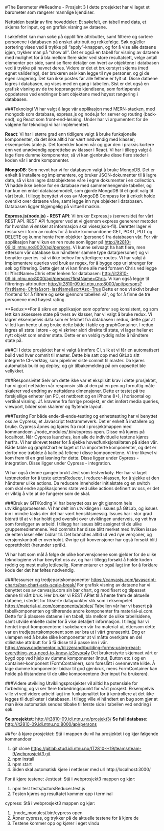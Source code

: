 


#The Barometer
##Readme - Prosjekt 3 
I dette prosjektet har vi laget et barometer som rangerer mannlige kjendiser. 

Nettsiden består av fire hoveddeler: Et søkefelt, en tabell med data, et skjema for input, og en grafisk visning av dataene. 

I søkefeltet kan man søke på opptil fire attributter, samt filtrere og sortere personene i databasen på ønsket attributt og rekkefølge. Søk og/eller sortering vises ved å trykke på “apply”-knappen, og for å vise alle dataene igjen, trykker man på “show all”. Det er også en tabell for visning av dataene med mulighet for å bla mellom flere sider ved store resultatsett, velge antall elementer per side, samt se flere detaljer om hvert av objektene i databasen ved å trykke på navnet deres. Videre er det et brukerstyrt skjema (med egnet validering), der brukeren selv kan legge til nye personer, og gi de egen rangering. Det kan ikke postes før alle feltene er fylt ut. Disse dataene lagres i databasen, og vises med en gang i tabellen. Sist er det også en grafisk visning av de tre topprangerte kjendisene, som fortløpende oppdateres ved endringer blant objektene med høyest rangering i databasen.

###Teknologi
Vi har valgt å lage vår applikasjon med MERN-stacken, med mongodb som database, express.js og node.js for server og routing (back-end), og React som front-end-løsning. Under har vi argumentert for de valgene for teknologi vi har implementert. 

**React**: Vi har i større grad enn tidligere valgt å bruke funksjonelle komponenter, da det ikke alltid har vært nødvendig med klasser; eksempelvis table.js. Det forenkler koden vår og gjør den i praksis kortere enn ved unødvendig opprettelse av klasser i React. Vi har i tillegg valgt å lage flere dumme komponenter, så vi kan gjenbruke disse flere steder i koden vår i andre komponenter. 

**MongoDB**: Som nevnt har vi for databasen valgt å bruke MongoDB. Det er enkelt å installere og implementere, og bruker JSON-dokumenter til å lagre data, så vi kan lagre dataobjektene våre i egne dokumenter i en collection. Vi hadde ikke behov for en database med sammenhengende tabeller, og har kun en enkel databasemodell, som gjorde MongoDB til et godt valg til vårt bruk. I tillegg benyttet vi oss av MongoDB Compass for å enkelt holde oversikt over dataene våre, samt legge inn nye objekter i databasen. Databasen ligger tilgjengelig på virtuell maskin.

**Express.js(node.js) - REST API**: Vi bruker Express.js (serverside) for vårt REST API. REST API fungerer ved at vi gjennom express genererer metoder for hvordan vi ønsker at informasjon skal vises(json-fil). Deretter lager vi ressurser i form av routes for å bruke kommandoene GET, POST, PUT og DELETE og kunne hente frem objekter (personer) fra databasen vår. For vår applikasjon har vi kun en ren route som ligger på http://it2810-09.idi.ntnu.no:8000/api/persons. Vi kunne selvsagt ha hatt flere, men ettersom vår database kun håndterer samme type data(personer) og vi benytter queries -så vi ikke behov for ytterligere routes. Vi har valgt å implementere queries ved bruk av regex, for å bygge opp url strenger for søk og filtrering.
Dette gjør at vi kan finne alle med fornavn Chris ved legge til ?firstName=Chris etter lenken for databasen: http://it2810-09.idi.ntnu.no:8000/api/persons?firstName=Chris. Vi kan også legge til filtrerings attributter: http://it2810-09.idi.ntnu.no:8000/api/persons?firstName=Chris&sort=lastName&sortAsc=True
Dette er noe vi aktivt bruker frontend for å filtrere og søke gjennom tabellen vår, og for å finne de tre personene med høyest rating.

**Redux:**For å sikre en applikasjon som oppfører seg konsistent, og som lett kan aksessere state på tvers av klasser, har vi valgt å bruke redux. Vi lagrer eksempelvis data som er fetchet fra databasen i redux, dette gjør at vi lett kan hente ut og bruke dette både i table og graphContainer. I redux lagres all state i store - og vi skriver aldri direkte til state, vi lager heller et nytt objekt som endrer state. Dette er en veldig ryddig måte å håndtere state på.

###CI
I dette prosjektet har vi valgt å innføre CI, slik at vi får en automatisert build ved hver commit til master. Dette ble satt opp med GitLab sitt integrerte CI-verktøy, som pipeliner siste commit til master. Da kjøres automatisk build og deploy, og gir tilbakemelding på om oppsettet ble vellykket. 

###Responsivitet
Selv om dette ikke var et eksplisitt krav i dette prosjektet, har vi gjort nettsiden vår responsiv slik at den på en pen og fornuftig måte skalerer ved endring av nettsidens dimensjoner. Dette er testet på tre forskjellige enheter (en PC, et nettbrett og en iPhone 8+), i horisontal og vertikal visning. Jf. kravene fra forrige prosjekt, er det innført media queries, viewport, bilder som skalerer og flytende layout. 

###Testing
For både ende-til-ende-testing og enhetstesting har vi benyttet oss av Cypress, et Javascript testrammeverk. Det er enkelt å installere og bruke. Cypress åpnes og kjøres fra root i prosjektmappen med kommandoen ./node_modules/.bin/cypress open. Disse må kjøres på localhost. Når Cypress launches, kan alle de individuelle testene kjøres herfra. Vi har skrevet tester for å sjekke hovedfunksjonaliteten på siden vår. Både table og graphChart er laget ut fra importerte komponenter, og det er derfor noe trøblete å kalle på feltene i disse komponentene. Vi tror likevel vi kom frem til en grei løsning for dette. Disse ligger under Cypress - integration. Disse ligger under Cypress - integration. 

Vi har også denne gangen brukt Jest som testverkøty. Her har vi laget testmetoder for å teste actorsReducer, i reducer-klassen, for å sjekke at den håndterer ulike actions. Da reducere inneholder initialstate og en switch som skal endre applikasjonens state ved ulike actions definert av oss, er det er viktig å vite at de fungerer som de skal. 

###Bruk av GIT/Koding
Vi har benyttet oss av git gjennom hele utviklingsprosessen. Vi har delt inn utviklingen i issues på GitLab, og issues inn i mindre tasks der det har vært hensiktsmessig. Issues har i stor grad bidratt til at vi har holdt god oversikt over utviklingen underveis, og vet hva som foreligger av arbeid. I tillegg har issues blitt assignet til de ulike gruppemedlemmene. Ved commits har disse blitt merket med hvilken issue de enten løser eller bidrar til. Det branches alltid ut ved nye versjoner, og versjonskontroll er overholdt. Øvrige git-konvensjoner har også forsøkt blitt opprettholdt (herunder språk). 

Vi har hatt som mål å følge de ulike konvensjonene som gjelder for de ulike teknologiene vi har benyttet oss av, og har i tillegg forsøkt å holde koden ryddig og mest mulig lettleselig. Kommentarer er også lagt inn for å forklare kode der det har føltes nødvendig. 

###Ressurser og tredjepartskomponenter
https://canvasjs.com/javascript-charts/bar-chart-axis-scale-break/
For grafisk visning av dataene har vi benyttet oss av canvasjs.com sin bar chart, og modifisert og tilpasset denne til vårt bruk. Her bruker vi REST APIet til å hente frem de aktuelle dataene, i stedet for fikserte datapunkter slik som i eksempelet. 
https://material-ui.com/components/tables/
Tabellen vår har vi basert på tabellkomponenten og tilhørende andre komponenter fra material-ui.com. Dette for å plassere dataene i en tabell, bla mellom de ulike tabellsidene, samt utvide enkelte rader for å vise detaljert informasjon. I tillegg har vi hentet input-komponentene i søkebaren vår fra material-ui, ettersom dette var en tredjepartskomponent som ser bra ut i vårt grensesnitt. Dog er ulempen ved å bruke slike komponenter at vi måtte overkjøre en del stilistiske attributt for å få disse til å passe inn i vår. 
https://www.codementor.io/blizzerand/building-forms-using-react-everything-you-need-to-know-iz3eyoq4y
Det brukerstyrte skjemaet vårt er bygd opp ved hjelp av dumme komponenter (Input, Button etc.) og en container-komponent (FormContainer), som foreslått i ovennevnte kilde. Å lage dumme komponenter bidrar til god gjenbruk, mens FormContainer kan holde på tilstandene til de ulike komponentene (her input fra brukeren). 


###Videre utvikling
Utviklingsprosjekter vil alltid ha potensiale for forbedring, og vi ser flere forbedringspunkt for vårt prosjekt. Eksempelvis ville vi ved videre arbeid lagt inn funksjonalitet for å kontrollere at det ikke legges til duplikater i databasen. I tillegg ville vi håndtert en bug som gjør at man ikke automatisk sendes tilbake til første side i tabellen ved endring i søk. 

**Se prosjektet**: http://it2810-09.idi.ntnu.no/prosjekt3/
**Se full database**: http://it2810-09.idi.ntnu.no:8000/api/persons

##For å kjøre prosjektet:
Stå i mappen du vil ha prosjektet i og kjør følgende kommandoer
1. git clone https://gitlab.stud.idi.ntnu.no/IT2810-H19/teams/team-9/webprosjekt3.git
2. npm install
3. npm start
3. Siden skal automatisk kjøre i nettleser med url http://localhost:3000/ 


For å kjøre testene:
Jesttest:
Stå i webprosjekt3 mappen og kjør:
1. npm test tests/actorsReducer.test.js
2. Testen kjøres og resultatet kommer opp i terminal

cypress:
Stå i webprosjekt3 mappen og kjør:
1. ./node_modules/.bin/cypress open
2. Åpner cypress, og trykker på de aktuelle testene for å kjøre de
3. Testene kommer opp og kjører i eget vindu



